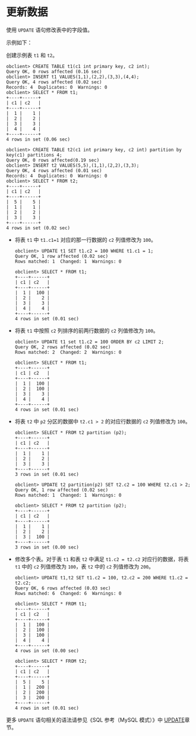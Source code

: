 更新数据 
=========================

使用 `UPDATE` 语句修改表中的字段值。

示例如下：

创建示例表 `t1` 和 `t2`。

    obclient> CREATE TABLE t1(c1 int primary key, c2 int);
    Query OK, 0 rows affected (0.16 sec)
    obclient> INSERT t1 VALUES(1,1),(2,2),(3,3),(4,4);
    Query OK, 4 rows affected (0.02 sec)
    Records: 4  Duplicates: 0  Warnings: 0
    obclient> SELECT * FROM t1;
    +----+------+
    | c1 | c2   |
    +----+------+
    |  1 |    1 |
    |  2 |    2 |
    |  3 |    3 |
    |  4 |    4 |
    +----+------+
    4 rows in set (0.06 sec)
    
    obclient> CREATE TABLE t2(c1 int primary key, c2 int) partition by key(c1) partitions 4;
    Query OK, 0 rows affected(0.19 sec)
    obclient> INSERT t2 VALUES(5,5),(1,1),(2,2),(3,3);
    Query OK, 4 rows affected (0.01 sec)
    Records: 4  Duplicates: 0  Warnings: 0
    obclient> SELECT * FROM t2;
    +----+------+
    | c1 | c2   |
    +----+------+
    |  5 |    5 |
    |  1 |    1 |
    |  2 |    2 |
    |  3 |    3 |
    +----+------+
    4 rows in set (0.02 sec)



* 将表 `t1` 中 `t1.c1=1` 对应的那一行数据的 `c2` 列值修改为 `100`。

      obclient> UPDATE t1 SET t1.c2 = 100 WHERE t1.c1 = 1;
      Query OK, 1 row affected (0.02 sec)
      Rows matched: 1  Changed: 1  Warnings: 0
      
      obclient> SELECT * FROM t1;
      +----+------+
      | c1 | c2   |
      +----+------+
      |  1 |  100 |
      |  2 |    2 |
      |  3 |    3 |
      |  4 |    4 |
      +----+------+
      4 rows in set (0.01 sec)

  

* 将表 `t1` 中按照 `c2` 列排序的前两行数据的 `c2` 列值修改为 `100`。

      obclient> UPDATE t1 set t1.c2 = 100 ORDER BY c2 LIMIT 2;
      Query OK, 2 rows affected (0.02 sec)
      Rows matched: 2  Changed: 2  Warnings: 0
      
      obclient> SELECT * FROM t1;
      +----+------+
      | c1 | c2   |
      +----+------+
      |  1 |  100 |
      |  2 |  100 |
      |  3 |    3 |
      |  4 |    4 |
      +----+------+
      4 rows in set (0.01 sec)

  

* 将表 `t2` 中 `p2` 分区的数据中 `t2.c1 > 2` 的对应行数据的 `c2` 列值修改为 `100`。

      obclient> SELECT * FROM t2 partition (p2);
      +----+------+
      | c1 | c2   |
      +----+------+
      |  1 |    1 |
      |  2 |    2 |
      |  3 |    3 |
      +----+------+
      3 rows in set (0.01 sec)
      
      obclient> UPDATE t2 partition(p2) SET t2.c2 = 100 WHERE t2.c1 > 2;
      Query OK, 1 row affected (0.02 sec)
      Rows matched: 1  Changed: 1  Warnings: 0
      
      obclient> SELECT * FROM t2 partition (p2);
      +----+------+
      | c1 | c2   |
      +----+------+
      |  1 |    1 |
      |  2 |    2 |
      |  3 |  100 |
      +----+------+
      3 rows in set (0.00 sec)

  

* 修改多个表。对于表 `t1` 和表 `t2` 中满足 `t1.c2 = t2.c2` 对应行的数据，将表 `t1` 中的 `c2` 列值修改为 `100`，表 `t2` 中的 `c2` 列值修改为 `200`。

      obclient> UPDATE t1,t2 SET t1.c2 = 100, t2.c2 = 200 WHERE t1.c2 = t2.c2;
      Query OK, 6 rows affected (0.03 sec)
      Rows matched: 6  Changed: 6  Warnings: 0
      
      obclient> SELECT * FROM t1;
      +----+------+
      | c1 | c2   |
      +----+------+
      |  1 |  100 |
      |  2 |  100 |
      |  3 |  100 |
      |  4 |    4 |
      +----+------+
      4 rows in set (0.00 sec)
      
      obclient> SELECT * FROM t2;
      +----+------+
      | c1 | c2   |
      +----+------+
      |  5 |    5 |
      |  1 |  200 |
      |  2 |  200 |
      |  3 |  200 |
      +----+------+
      4 rows in set (0.01 sec)

  




更多 `UPDATE` 语句相关的语法请参见《SQL 参考（MySQL 模式）》中 [UPDATE](/zh-CN/10.sql-reference/5.sql-statement/61.UPDATE.md)章节。
